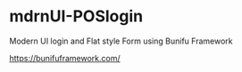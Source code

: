 # mdrnUI-POSlogin
Modern UI login and Flat style Form using Bunifu Framework

https://bunifuframework.com/
